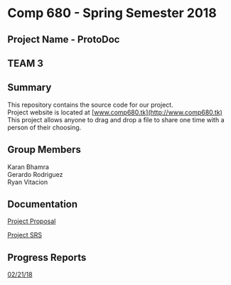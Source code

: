 # Comp 680 - Spring Semester 2018

## Project Name - ProtoDoc

## TEAM 3

## Summary
This repository contains the source code for our project. <br/>
Project website is located at [www.comp680.tk](http://www.comp680.tk) <br/>
This project allows anyone to drag and drop a file to share one time with a person of their choosing.

## Group Members
Karan Bhamra <br/>
Gerardo Rodriguez <br/>
Ryan Vitacion


## Documentation
[Project Proposal](https://s3-us-west-1.amazonaws.com/comp680.tk/files/Project+Proposal.pdf)<br/>

[Project SRS](https://s3-us-west-1.amazonaws.com/comp680.tk/files/Project+SRS.pdf)<br/>

## Progress Reports
[02/21/18](https://docs.google.com/a/my.csun.edu/spreadsheets/d/e/2PACX-1vThtUV9VU8nWGfEbjpCtNcQL-3yauYLsBWypRydoztKk0dc3ht8o1vAXObcUIJCduc1N8Xjd9xwNoaO/pub?output=xlsx)